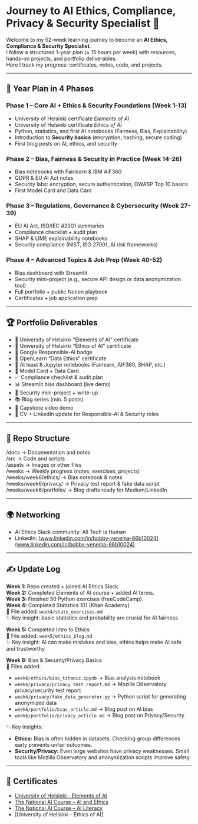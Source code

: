# Journey to AI Ethics, Compliance, Privacy & Security Specialist 🚀  

Welcome to my 52-week learning journey to become an **AI Ethics, Compliance & Security Specialist**.  
I follow a structured 1-year plan (≈ 15 hours per week) with resources, hands-on projects, and portfolio deliverables.  
Here I track my progress: certificates, notes, code, and projects.  

---

## 📅 Year Plan in 4 Phases  

### **Phase 1 – Core AI + Ethics & Security Foundations (Week 1-13)**  
- University of Helsinki certificate *Elements of AI*  
- University of Helsinki certificate *Ethics of AI*  
- Python, statistics, and first AI notebooks (Fairness, Bias, Explainability)  
- Introduction to **Security basics** (encryption, hashing, secure coding)  
- First blog posts on AI, ethics, and security  

### **Phase 2 – Bias, Fairness & Security in Practice (Week 14-26)**  
- Bias notebooks with Fairlearn & IBM AIF360  
- GDPR & EU AI Act notes  
- Security labs: encryption, secure authentication, OWASP Top 10 basics  
- First Model Card and Data Card  

### **Phase 3 – Regulations, Governance & Cybersecurity (Week 27-39)**  
- EU AI Act, ISO/IEC 42001 summaries  
- Compliance checklist + audit plan  
- SHAP & LIME explainability notebooks  
- Security compliance (NIST, ISO 27001, AI risk frameworks)  

### **Phase 4 – Advanced Topics & Job Prep (Week 40-52)**  
- Bias dashboard with Streamlit  
- Security mini-project (e.g., secure API design or data anonymization tool)  
- Full portfolio + public Notion playbook  
- Certificates + job application prep  

---

## 🏆 Portfolio Deliverables  

- 📜 University of Helsinki “Elements of AI” certificate  
- 📜 University of Helsinki “Ethics of AI” certificate  
- 📜 Google Responsible-AI badge  
- 📜 OpenLearn “Data Ethics” certificate  
- 📓 At least 8 Jupyter notebooks (Fairlearn, AIF360, SHAP, etc.)  
- 📄 Model Card + Data Card  
- ✅ Compliance checklist & audit plan  
- 📊 Streamlit bias dashboard (live demo)  
- 🔐 Security mini-project + write-up  
- 📚 Blog series (min. 5 posts)  
- 🎥 Capstone video demo  
- 💼 CV + LinkedIn update for Responsible-AI & Security roles  

---

## 📂 Repo Structure  

/docs       → Documentation and notes  
/src        → Code and scripts  
/assets     → Images or other files  
/weeks      → Weekly progress (notes, exercises, projects)  
/weeks/week6/ethics/       → Bias notebook & notes  
/weeks/week6/privacy/      → Privacy test report & fake data script  
/weeks/week6/portfolio/    → Blog drafts ready for Medium/LinkedIn  

---

## 🌍 Networking  

- AI Ethics Slack community: All Tech is Human  
- LinkedIn: [www.linkedin.com/in/bobby-venema-86b10024](www.linkedin.com/in/bobby-venema-86b10024)  

---

## ✍️ Update Log  

**Week 1:** Repo created + joined AI Ethics Slack.  
**Week 2:** Completed Elements of AI course + added AI terms.  
**Week 3:** Finished 50 Python exercises (freeCodeCamp).  
**Week 4:** Completed Statistics 101 (Khan Academy)  
📂 File added: `week4/stats_exercises.md`  
✨ Key insight: basic statistics and probability are crucial for AI fairness  

**Week 5:** Completed Intro to Ethics  
📂 File added: `week5/ethics_blog.md`  
✨ Key insight: AI can make mistakes and bias, ethics helps make AI safe and trustworthy  

**Week 6:** Bias & Security/Privacy Basics  
📂 Files added:  
- `week6/ethics/bias_titanic.ipynb` → Bias analysis notebook  
- `week6/privacy/privacy_test_report.md` → Mozilla Observatory privacy/security test report  
- `week6/privacy/fake_data_generator.py` → Python script for generating anonymized data  
- `week6/portfolio/bias_article.md` → Blog post on AI bias  
- `week6/portfolio/privacy_article.md` → Blog post on Privacy/Security  

✨ Key insights:  
- **Ethics:** Bias is often hidden in datasets. Checking group differences early prevents unfair outcomes.  
- **Security/Privacy:** Even large websites have privacy weaknesses. Small tools like Mozilla Observatory and anonymization scripts improve safety.  

---

## 📜 Certificates  

- [University of Helsinki - Elements of AI](certs/certificate-elements-of-ai-nl.png)  
- [The National AI Course – AI and Ethics](certs/AEE-58821309.pdf)  
- [The National AI Course – AI Literacy](certs/BAG-58821309.pdf)  
- [University of Helsinki - Ethics of AI]  
